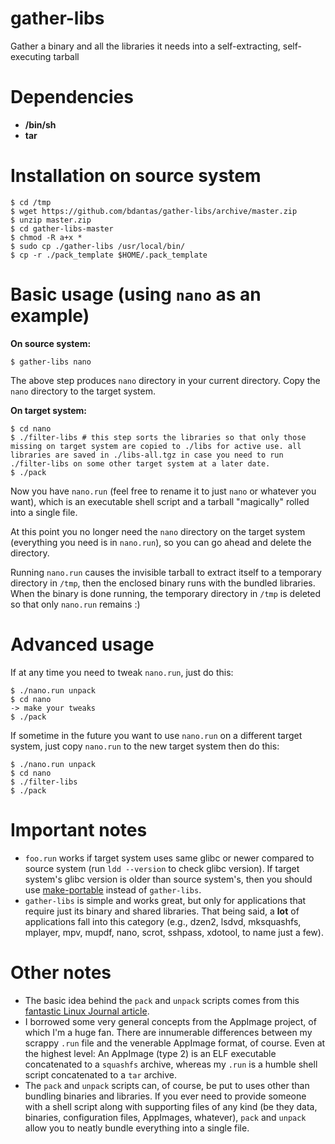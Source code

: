 # gather-libs
Gather a binary and all the libraries it needs into a self-extracting, self-executing tarball

# Dependencies
- **/bin/sh**
- **tar**

# Installation on source system
```
$ cd /tmp
$ wget https://github.com/bdantas/gather-libs/archive/master.zip
$ unzip master.zip
$ cd gather-libs-master
$ chmod -R a+x *
$ sudo cp ./gather-libs /usr/local/bin/
$ cp -r ./pack_template $HOME/.pack_template
```

# Basic usage (using `nano` as an example)
**On source system:**
```
$ gather-libs nano
```
The above step produces `nano` directory in your current directory. Copy the `nano` directory to the target system.

**On target system:**
```
$ cd nano
$ ./filter-libs # this step sorts the libraries so that only those missing on target system are copied to ./libs for active use. all libraries are saved in ./libs-all.tgz in case you need to run ./filter-libs on some other target system at a later date.
$ ./pack
```

Now you have `nano.run` (feel free to rename it to just `nano` or whatever you want), which is an executable shell script and a tarball "magically" rolled into a single file.

At this point you no longer need the `nano` directory on the target system (everything you need is in `nano.run`), so you can go ahead and delete the directory.

Running `nano.run` causes the invisible tarball to extract itself to a temporary directory in `/tmp`, then the enclosed binary runs with the bundled libraries. When the binary is done running, the temporary directory in `/tmp` is deleted so that only `nano.run` remains :)

# Advanced usage
If at any time you need to tweak `nano.run`, just do this:
```
$ ./nano.run unpack
$ cd nano
-> make your tweaks
$ ./pack
```

If sometime in the future you want to use `nano.run` on a different target system, just copy `nano.run` to the new target system then do this:
```
$ ./nano.run unpack
$ cd nano
$ ./filter-libs
$ ./pack
```

# Important notes
- `foo.run` works if target system uses same glibc or newer compared to source system (run `ldd --version` to check glibc version). If target system's glibc version is older than source system's, then you should use [make-portable](https://github.com/bdantas/make-portable) instead of `gather-libs`.
- `gather-libs` is simple and works great, but only for applications that require just its binary and shared libraries. That being said, a **lot** of applications fall into this category (e.g., dzen2, lsdvd, mksquashfs, mplayer, mpv, mupdf, nano, scrot, sshpass, xdotool, to name just a few).

# Other notes
- The basic idea behind the `pack` and `unpack` scripts comes from this [fantastic Linux Journal article](https://www.linuxjournal.com/node/1005818).
- I borrowed some very general concepts from the AppImage project, of which I'm a huge fan. There are innumerable differences between my scrappy `.run` file and the venerable AppImage format, of course. Even at the highest level: An AppImage (type 2) is an ELF executable concatenated to a `squashfs` archive, whereas my `.run` is a humble shell script concatenated to a `tar` archive.
- The `pack` and `unpack` scripts can, of course, be put to uses other than bundling binaries and libraries. If you ever need to provide someone with a shell script along with supporting files of any kind (be they data, binaries, configuration files, AppImages, whatever), `pack` and `unpack` allow you to neatly bundle everything into a single file.

